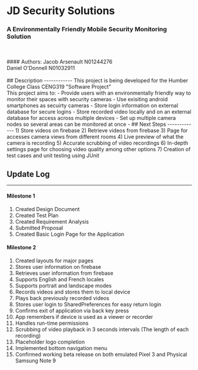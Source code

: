 # JD Security Solutions
### A Environmentally Friendly Mobile Security Monitoring Solution
<br>
<br>
#### Authors:
Jacob Arsenault N01244276
<br>
Daniel O'Donnell N01032911
<br>
<br>
## Description
------------
This project is being developed for the Humber College Class CENG319 "Software Project"
<br>
This project aims to:
-	Provide users with an environmentally friendly way to monitor their spaces with security cameras
-	Use exisiting android smartphones as secuirty cameras
-	Store login information on external database for secure logins
-	Store recorded video locally and on an external database for access across multiple devices
-	Set up multiple camera nodes so several areas can be monitored at once
-	
## Next Steps
-------------
1)	Store videos on firebase
2)	Retrieve videos from firebase
3)	Page for accesses camera views from different rooms
4)	Live preview of what the camera is recording
5)	Accurate scrubbing of video recordings
6)	In-depth settings page for choosing video quality among other options 
7)	Creation of test cases and unit testing using JUnit

## Update Log
-------------
#### Milestone 1
1)	Created Design Document
2)	Created Test Plan
3)	Created Requirement Analysis
4)	Submitted Proposal
5)	Created Basic Login Page for the Application

#### Milestone 2
1)	Created layouts for major pages
2)	Stores user information on firebase
3)	Retrieves user information from firebase
4)	Supports English and French locales
5)	Supports portrait and landscape modes
6)	Records videos and stores them to local device
7)	Plays back previously recorded videos
8)	Stores user login to SharedPreferences for easy return login
9)	Confirms exit of application via back key press
10)	App remembers if device is used as a viewer or recorder
11)	Handles run-time permissions
12)	Scrubbing of video playback in 3 seconds intervals (The length of each recording)
13)	Placeholder logo completion
14)	Implemented bottom navigation menu
15)	Confirmed working beta release on both emulated Pixel 3 and Physical Samsung Note 9



